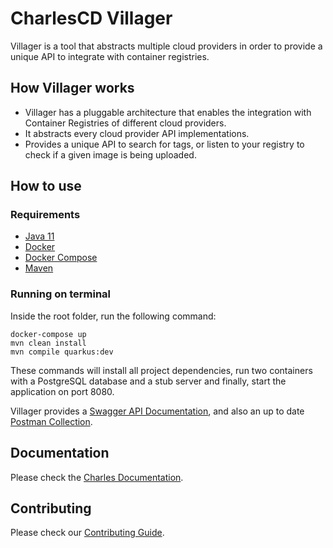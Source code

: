 # CharlesCD Villager

Villager is a tool that abstracts multiple cloud providers in order to provide a unique API to integrate with container registries.

## How Villager works

* Villager has a pluggable architecture that enables the integration with Container Registries of different cloud providers.
* It abstracts every cloud provider API implementations.
* Provides a unique API to search for tags, or listen to your registry to check if a given image is being uploaded.

## How to use

### Requirements
 - [Java 11]
 - [Docker]
 - [Docker Compose]
 - [Maven]

### Running on terminal

Inside the root folder, run the following command:

```
docker-compose up
mvn clean install
mvn compile quarkus:dev
```

These commands will install all project dependencies, run two containers with a PostgreSQL database and a stub server and finally, start the application on port 8080.

Villager provides a [Swagger API Documentation], and also an up to date [Postman Collection].

## Documentation

Please check the [Charles Documentation].

## Contributing

Please check our [Contributing Guide].

[Java 11]: https://www.oracle.com/java/technologies/javase-jdk11-downloads.html
[Docker]: https://docs.docker.com/get-docker/
[Docker Compose]: https://docs.docker.com/compose/
[Maven]: https://maven.apache.org/
[Charles Documentation]: https://docs.charlescd.io/
[Swagger API Documentation]: http://localhost:8080/swagger-ui.html
[Postman Collection]: data/postman/CharlesCD_Villager.postman_collection.json
[Contributing Guide]: https://github.com/ZupIT/charlescd/blob/master/CONTRIBUTING.md

